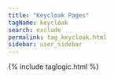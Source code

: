 ```yaml
---
title: "Keycloak Pages"
tagName: keycloak
search: exclude
permalink: tag_keycloak.html
sidebar: user_sidebar
---
```

{% include taglogic.html %}
